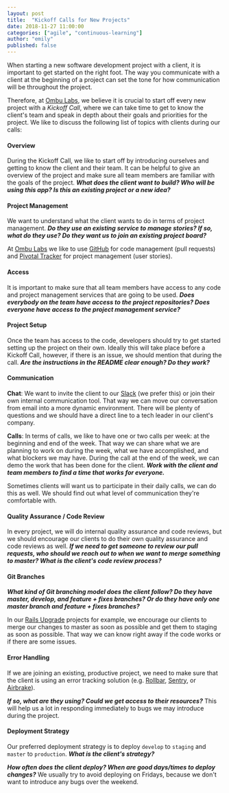 ```yaml
---
layout: post
title:  "Kickoff Calls for New Projects"
date: 2018-11-27 11:00:00
categories: ["agile", "continuous-learning"]
author: "emily"
published: false
---
```


When starting a new software development project with a client, it is important to get started on the right foot. The way you communicate with a client at the beginning of a project can set the tone for how communication will be throughout the project.


Therefore, at [Ombu Labs](https://www.ombulabs.com), we believe it is crucial to start off every new project with a *Kickoff Call*, where we can take time to get to know the client's team and speak in depth about their goals and priorities for the project. We like to discuss the following list of topics with clients during our calls:

<!--more-->

#### Overview

During the Kickoff Call, we like to start off by introducing ourselves and getting to know the client and their team. It can be helpful to give an overview of the project and make sure all team members are familiar with the goals of the project. **_What does the client want to build? Who will be using this app? Is this an existing project or a new idea?_**

#### Project Management

We want to understand what the client wants to do in terms of project management. **_Do they use an existing service to manage stories? If so, what do they use? Do they want us to join an existing project board?_**

At [Ombu Labs](https://www.ombulabs.com) we like to use [GitHub](https://github.com) for code management (pull requests) and [Pivotal Tracker](https://www.ombulabs.com/blog/agile/pivotal-tracker/how-we-use-pivotal-tracker-at-ombu-labs.html) for project management (user stories).

#### Access

It is important to make sure that all team members have access to any code and project management services that are going to be used. **_Does everybody on the team have access to the project repositories? Does everyone have access to the project management service?_**

#### Project Setup

Once the team has access to the code, developers should try to get started setting up the project on their own. Ideally this will take place before a Kickoff Call, however, if there is an issue, we should mention that during the call. **_Are the instructions in the README clear enough? Do they work?_**

#### Communication

**Chat**: We want to invite the client to our [Slack](https://slack.com) (we prefer this) or join their own internal communication tool. That way we can move our conversation from email into a more dynamic environment. There will be plenty of questions and we should have a direct line to a tech leader in our client's company.

**Calls**: In terms of calls, we like to have one or two calls per week: at the beginning and end of the week. That way we can share what we are planning to work on during the week, what we have accomplished, and what blockers we may have. During the call at the end of the week, we can demo the work that has been done for the client. **_Work with the client and team members to find a time that works for everyone._**

Sometimes clients will want us to participate in their daily calls, we can do this as well. We should find out what level of communication they're comfortable with.

#### Quality Assurance / Code Review

In every project, we will do internal quality assurance and code reviews, but we should encourage our clients to do their own quality assurance and code reviews as well. **_If we need to get someone to review our pull requests, who should we reach out to when we want to merge something to master? What is the client's code review process?_**

#### Git Branches

**_What kind of Git branching model does the client follow? Do they have master, develop, and feature + fixes branches? Or do they have only one master branch and feature + fixes branches?_**

In our [Rails Upgrade](https://fastruby.io) projects for example, we encourage our clients to merge our changes to master as soon as possible and get them to staging as soon as possible. That way we can know right away if the code works or if there are some issues.

#### Error Handling

If we are joining an existing, productive project, we need to make sure that the client is using an error tracking solution (e.g. [Rollbar](https://rollbar.com), [Sentry](https://sentry.io/welcome/), or [Airbrake](https://airbrake.io)).

**_If so, what are they using? Could we get access to their resources?_** This will help us a lot in responding immediately to bugs we may introduce during the project.

#### Deployment Strategy

Our preferred deployment strategy is to deploy `develop` to `staging` and `master` to `production`. **_What is the client's strategy?_**

**_How often does the client deploy? When are good days/times to deploy changes?_** We usually try to avoid deploying on Fridays, because we don't want to introduce any bugs over the weekend.
